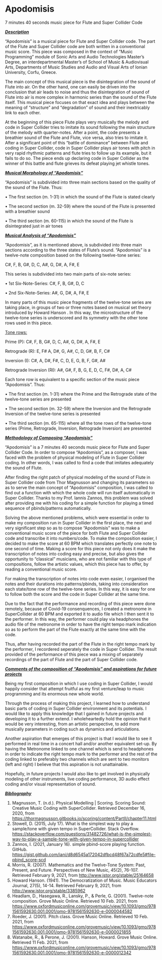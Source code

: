 # Apodomisis

7 minutes 40 seconds music piece for Flute and Super Collider Code 


***<ins>Description</ins>***


“Apodomisis” is a musical piece for Flute and Super Collider code. The part of the Flute and Super Collider code are both written in a conventional music score. This piece was composed in the context of “Music Programming” module of Sonic Arts and Audio Technologies Master’s Degree, an interdepartmental Master’s of School of Music & Audiovisual Arts, Departments of Music Studies and Audio and Visual Arts of Ionian University, Corfu, Greece.

The main concept of this musical piece is the disintegration of the sound of Flute into air. On the other hand, one can easily be driven into the conclusion that air leads to noise and thus the disintegration of sound of Flute into air is more complex in harmonic series than the sound of the Flute itself. This musical piece focuses on that exact idea and plays between the meaning of “structure” and “degradation” of sound and their inextricably link to each other.

At the beginning of this piece Flute plays very musically the melody and code in Super Collider tries to imitate its sound following the main structure of the melody with quarter-notes. After a point, the code presents a breathier sound of the Flute and Flute, vice versa, also tries to imitate it. After a significant point of this “battle of dominance” between Flute and coding in Super Collider, code in Super Collider plays air tones with pitch in very rapid rhythmic patterns and flute tries to follow up its example, but it fails to do so. The piece ends up declaring code in Super Collider as the winner of this battle and flute grieves its defeat playing jet whistle tones.      
    

***<ins>Musical Morphology of “Apodomisis”</ins>*** 


“Apodomisis” is subdivided into three main sections based on the quality of the sound of the Flute. Thus:  

•	The first section (m. 1-31) in which the sound of the Flute is stated clearly

•	The second section (m. 32-59) where the sound of the Flute is presented with a breathier sound

•	The third section (m. 60-115) in which the sound of the Flute is disintegrated just in air tones


***<ins>Musical Analysis of “Apodomisis”</ins>***


“Apodomisis”, as it is mentioned above, is subdivided into three main sections according to the three states of Flute’s sound. “Apodomisis” is a twelve-note composition based on the following twelve-tone series:

C#, F, B, G#, D, C, A#, G, D#, A, F#, E

This series is subdivided into two main parts of six-note series:

•	1st Six-Note-Series: C#, F, B, G#, D, C

•	2nd Six-Note-Series: A#, G, D#, A, F#, E

In many parts of this music piece fragments of the twelve-tone series are taking place, in groups of two or three notes based on musical set theory introduced by Howard Hanson .  In this way, the microstructure of the twelve-tone series is underscored and its symmetry with the other tone rows used in this piece.

<ins>Tone rows:</ins>

Prime (P): C#, F, B, G#, D, C, A#, G, D#, A, F#, E

Retrograde (R): E, F# A, D#, G, A#, C, D, G#, B, F, C#

Inversion (I): C#, A, D#, F#, C, D, E, G, B, F, G#, A#

Retrograde Inversion (RI): A#, G#, F, B, G, E, D, C, F#, D#, A, C#

Each tone row is equivalent to a specific section of the music piece “Apodomisis”. Thus: 

•	The first section (m. 1-31) where the Prime and the Retrograde state of the twelve-tone series are presented 

•	The second section (m. 32-59) where the Inversion and the Retrograde Inversion of the twelve-tone series is presented 

•	The third section (m. 65-115) where all the tone rows of the twelve-tone series (Prime, Retrograde, Inversion, Retrograde Inversion) are presented 


***<ins>Methodology of Composing “Apodomisis”</ins>***


“Apodomisis” is a 7 minutes 40 seconds music piece for Flute and Super Collider Code. In order to compose “Apodomisis”, as a composer, I was faced with the problem of physical modeling of Flute in Super Collider coding. In other words, I was called to find a code that imitates adequately the sound of Flute.  

After finding the right patch of physical modeling of the sound of Flute in Super Collider code from Thor Magnusson  and changing its parameters so as to serve the main concept of “Apodomisis” composition, I was called to find out a function with which the whole code will run itself automatically in Super Collider. Thanks to my Prof. Iannis Zannos, this problem was solved after providing me with his coding for a simple function for playing a timed sequence of pbinds/patterns automatically.  

Solving the above mentioned problems, which were essential in order to make my composition run in Super Collider in the first place, the next and very significant step so as to compose “Apodomisis” was to make a conventional music score of the piece for both Flute and Super Collider code and transcribe it into numbers/code. To make the composition easier, I decided to make the score at 60 BPM which translates perfectly one note to one second of time. Making a score for this piece not only does it make the transcription of notes into coding easy and precise, but also gives the opportunity to “classical” musicians, who are not familiar with this type of compositions, follow the artistic values, which this piece has to offer, by reading a conventional music score.          

For making the transcription of notes into code even easier, I organised the notes and their durations into patterns/pbinds, taking into consideration each state/tone row of the twelve-tone series. In this way, it is easy for one to follow both the score and the code in Super Collider at the same time.     

Due to the fact that the performance and recording of this piece were done remotely, because of Covid-19 consenquences, I created a metronome in SuperCollider at 60 BPM and exported it to audio file which I then sent it to the performer. In this way, the performer could play via headphones the audio file of the metronome in order to have the right tempo mark indication so as to perform the part of the Flute exactly at the same time with the code. 

Thus, after having recorded the part of the Flute in the right tempo mark by the performer, I recordered seperately the code in Super Collider. The result provided of the performance of this piece was a mixing of separately recordings of the part of Flute and the part of Super Collider code.  


***<ins>Comments of the composition of “Apodomisis” and aspirations for future projects</ins>***

Being my first composition in which I use coding in Super Collider, I would happily consider that attempt fruitful as my first venture/leap to music programming and its enormous new whole world.  

Through the process of making this project, I learned how to understand basic parts of coding in Super Collider environment and its potentials. I would like to apply this knowledge that I gained in future projects and developing it to a further extend. I wholeheartedly hold the opinion that it would be very interesting, from an artistic perspective, to add more musically parameters in coding such as dynamics and articulations.     

Another aspiration that emerges of this project is that I would like to see it performed in real time in a concert hall and/or another equivalent set-up. By having the Metronome linked to one channel which is send to headphones in order to indicate the right tempo mark to the performer and the rest of the coding linked to preferably two channels which are sent to two monitors (left and right) I believe that this aspiration is not unattainable.  

Hopefully, in future projects I would also like to get involved in physically modeling of other instruments, live coding performance, 3D audio effect coding and/or visual representation of sound.  


***<ins>Bibliography</ins>***


1.	Magnusson, T. (n.d.). Physical Modelling | Scoring. Scoring Sound: Creative Music Coding with SuperCollider. Retrieved December 16, 2020, from https://thormagnusson.gitbooks.io/scoring/content/PartII/chapter11.html
2.	Stowell, D. (2015, July 17). What is the simplest way to play a sample/tone with given tempo in SuperCollider. Stack Overflow. https://stackoverflow.com/questions/31482726/what-is-the-simplest-way-to-play-a-sample-tone-with-given-tempo-in-supercollider
3.	Zannos, I. (2021, January 16). simple pbind-score playing function. GitHub. https://gist.github.com/iani/d8d6545a172042dfbcd48f67a72cdfe5#file-pbind_score-scd
4.	Morris, R. (2007). Mathematics and the Twelve-Tone System: Past, Present, and Future. Perspectives of New Music, 45(2), 76-107. Retrieved February 9, 2021, from http://www.jstor.org/stable/25164658
5.	Howard Hanson. (1941). The Democratization of Music. Music Educators Journal, 27(5), 14-14. Retrieved February 9, 2021, from http://www.jstor.org/stable/3385962
6.  Headlam, D., Hasegawa, R., Lansky, P., & Perle, G.  (2001). Twelve-note composition. Grove Music Online. Retrieved 10 Feb. 2021, from https://www.oxfordmusiconline.com/grovemusic/view/10.1093/gmo/9781561592630.001.0001/omo-9781561592630-e-0000044582
7.	Roeder, J.  (2001). Pitch class. Grove Music Online. Retrieved 10 Feb. 2021, from https://www.oxfordmusiconline.com/grovemusic/view/10.1093/gmo/9781561592630.001.0001/omo-9781561592630-e-0000021855
8.	Watanabe, R., & Perone, J.  (2001). Hanson, Howard. Grove Music Online. Retrieved 11 Feb. 2021, from https://www.oxfordmusiconline.com/grovemusic/view/10.1093/gmo/9781561592630.001.0001/omo-9781561592630-e-0000012342



